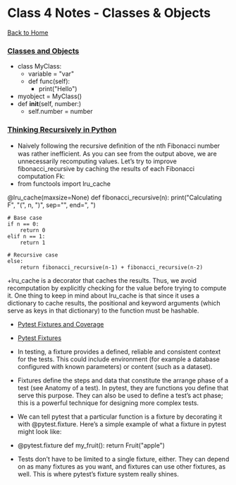 # Class 4 Notes - Classes & Objects

[Back to Home](../README.md)

### [Classes and Objects](https://www.learnpython.org/en/Classes_and_Objects)

+ class MyClass:
  + variable = "var"
  + def func(self):
    + print("Hello")
+ myobject = MyClass()
+ def __init__(self, number:)
  + self.number = number

### [Thinking Recursively in Python](https://realpython.com/python-thinking-recursively/)

+ Naively following the recursive deﬁnition of the nth Fibonacci number was rather inefficient. As you can see from the output above, we are unnecessarily recomputing values. Let’s try to improve fibonacci_recursive by caching the results of each Fibonacci computation Fk:
+ from functools import lru_cache

@lru_cache(maxsize=None)
def fibonacci_recursive(n):
    print("Calculating F", "(", n, ")", sep="", end=", ")

    # Base case
    if n == 0:
        return 0
    elif n == 1:
        return 1

    # Recursive case
    else:
        return fibonacci_recursive(n-1) + fibonacci_recursive(n-2)
+lru_cache is a decorator that caches the results. Thus, we avoid recomputation by explicitly checking for the value before trying to compute it. One thing to keep in mind about lru_cache is that since it uses a dictionary to cache results, the positional and keyword arguments (which serve as keys in that dictionary) to the function must be hashable.

+ [Pytest Fixtures and Coverage](https://www.linuxjournal.com/content/python-testing-pytest-fixtures-and-coverage)

+ [Pytest Fixtures](https://docs.pytest.org/en/latest/explanation/fixtures.html)

+ In testing, a fixture provides a defined, reliable and consistent context for the tests. This could include environment (for example a database configured with known parameters) or content (such as a dataset).
+ Fixtures define the steps and data that constitute the arrange phase of a test (see Anatomy of a test). In pytest, they are functions you define that serve this purpose. They can also be used to define a test’s act phase; this is a powerful technique for designing more complex tests.
+ We can tell pytest that a particular function is a fixture by decorating it with @pytest.fixture. Here’s a simple example of what a fixture in pytest might look like:
+ @pytest.fixture
def my_fruit():
    return Fruit("apple")
+ Tests don’t have to be limited to a single fixture, either. They can depend on as many fixtures as you want, and fixtures can use other fixtures, as well. This is where pytest’s fixture system really shines.
